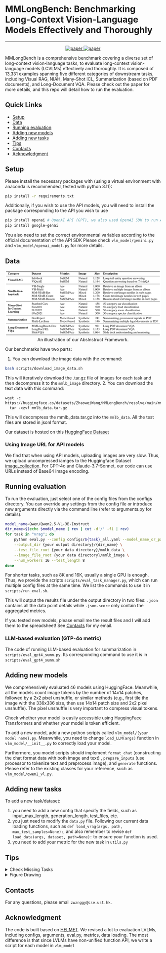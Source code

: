# MMLongBench: Benchmarking Long-Context Vision-Language Models Effectively and Thoroughly

---


<p align="center">
<a href="https://huggingface.co/datasets/ZhaoweiWang/MMLongBench/blob/main/README.md" target="_blank" rel="noopener noreferrer">
        <img alt="paper" src="https://img.shields.io/badge/%F0%9F%A4%97%20Hugging%20Face-Dataset-blue">
    </a>
    <a href="" target="_blank" rel="noopener noreferrer">
        <img alt="paper" src="https://img.shields.io/badge/paper-paper?logo=arxiv&logoColor=%23B31B1B&labelColor=white&color=%23B31B1B">
    </a>
</p>

MMLongBench is a comprehensive benchmark covering a diverse set of long-context vision-language tasks, to evaluate long-context vision-language models (LCVLMs) effectively and thoroughly. 
It is composed of 13,331 examples spanning five different categories of downstream tasks, including Visual RAG, NIAH, Many-Shot ICL, Summarization (based on PDF documents), and Long-Document VQA.
Please check out the paper for more details, and this repo will detail how to run the evaluation.

## Quick Links

- [Setup](#setup)
- [Data](#data)
- [Running evaluation](#running-evaluation)
- [Adding new models](#adding-new-models)
- [Adding new tasks](#adding-new-tasks)
- [Tips](#tips)
- [Contacts](#contacts)
- [Acknowledgment](#acknowledgment)


## Setup

Please install the necessary packages with (using a virtual environment with anaconda is recommended, tested with python 3.11):
```bash
pip install -r requirements.txt
```

Additionally, if you wish to use the API models, you will need to install the package corresponding to the API you wish to use
```bash
pip install openai # OpenAI API (GPT), we also used OpenAI SDK to run Anthropic API (Claude) 
pip install google-genai
```
You also need to set the correct environmental variables according to the official documentation of the API SDK
Please check ```vlm_model/gemini.py``` and ```vlm_model/openai_model.py``` for more details.

## Data

<div align="center">
    <img src="assets/overview_page.jpg" alt="Model"/>
    <br>
    <span>An illustration of our AbsInstruct Framework.</span>
</div>

Our benchmarks have two parts:
1. You can download the image data with the command:
```bash
bash scripts/download_image_data.sh
```
This will iteratively download the .tar.gz file of images for each task and then decompress it to the `mmlb_image` directory.
2. You can download the text data with this command:
```
wget -c https://huggingface.co/datasets/ZhaoweiWang/MMLongBench/resolve/main/mmlb_data.tar.gz
  tar -xzvf mmlb_data.tar.gz
```
This will decompress the mmlb_data.tar.gz into the `mmlb_data`. All the test files are stored in jsonl format.

Our dataset is hosted on this [HuggingFace Dataset](https://huggingface.co/datasets/ZhaoweiWang/MMLongBench)

### Using Image URL for API models
We find that when using API models, uploading images are very slow.
Thus, we upload uncompressed iamges to the Huggingface Dataset [image_collection](https://huggingface.co/datasets/ZhaoweiWang/image_collection).
For GPT-4o and Claude-3.7-Sonnet, our code can use URLs instead of Base64 image encoding.


## Running evaluation

To run the evaluation, just select one of the config files from the configs directory. You can override any settings from the config file or introduce new arguments directly via the command line (refer to arguments.py for details).

```bash
model_name=Qwen/Qwen2.5-VL-3B-Instruct
dir_name=$(echo $model_name | rev | cut -d'/' -f1 | rev)
for task in "vrag"; do
    python eval.py --config configs/${task}_all.yaml --model_name_or_path ${model_name} \
    --output_dir {your output directory}/{dir_name} \
    --test_file_root {your data directory}/mmlb_data \
    --image_file_root {your data directory}/mmlb_image \
    --num_workers 16 --test_length 8
done
```

For shorter tasks, such as 8K and 16K, usually a single GPU is enough. 
Thus, we provide the scripts ```scripts/eval_task_manager.py```, which can run multiple config files at the same time.
We list the commands to use it in ```scripts/run_eval.sh```.

This will output the results file under the output directory in two files: `.json` contains all the data point details while `.json.score` only contain the aggregated metrics.

If you tested new models, please email me the result files and I will add them to the spreadsheet!
See [Contacts](#contacts) for my email.

### LLM-based evaluation (GTP-4o metric)
The code of running LLM-based evaluation for summarization in ```scripts/eval_gpt4_summ.py```.
Its corresponding command to use it is in ```scripts/eval_gpt4_summ.sh```

## Adding new models
We comprehensively evaluated 46 models using HuggingFace. Meanwhile, all the models count image tokens by the number of 
14x14 patches, followed by a 2x2 pixel unshuffle, or similar methods 
(e.g., first tile the image with the 336x336 size, then use 14x14 patch size and 2x2 pixel unshuffle).
The pixel unshuffle is very important to compress visual tokens.

Check whether your model is easily accessible using HuggingFace Transformers and whether your model is token efficient.

To add a new model, add a new python scripts called ```vlm_model/{your model name}.py```.
Meanwhile, you need to change ```load_LLM(args)``` function in ```vlm_model/__init__.py``` to correctly load your model.

Furthermore, you model scripts should implement `format_chat` (constructing the chat format data with both image and text)
, `prepare_inputs` (use processor to tokenize text and preprocess image), and `generate` functions. 
Please refer to the existing classes for your reference, such as ```vlm_model/qwen2_vl.py```.



## Adding new tasks
To add a new task/dataset:
1. you need to add a new config that specify the fields, such as input_max_length, generation_length,
test_files, etc.
2. you just need to modify the `data.py` file. Following our current data loading functions, such as ```def load_vrag(args, path, max_test_samples=None):```, and also remember to revise ```def load_data(args, dataset, path=None):``` to ensure your function is used.
3. you need to add your metric for the new task in `utils.py`

## Tips

<details>

<summary>Check Missing Tasks</summary>
We provide a script to quick check which task is missing

```bash
python scripts/check_missing.py
```

</details>

<details>

<summary>Figure Drawing</summary>
We provide all the scripts for drawing the figures in our paper in folder ```figure_scripts```.
We can easily change them to meet your own requirements.
</details>

## Contacts

For any questions, please email `zwanggy@cse.ust.hk`.


## Acknowledgment
The code is built based on [HELMET](https://github.com/princeton-nlp/HELMET/tree/main).
We revised a lot to evaluation LVLMs, including configs, arguments, eval.py, metrics, data loading.
The most difference is that since LVLMs have non-unified function API, we write a script for each model in ```vlm_model```

